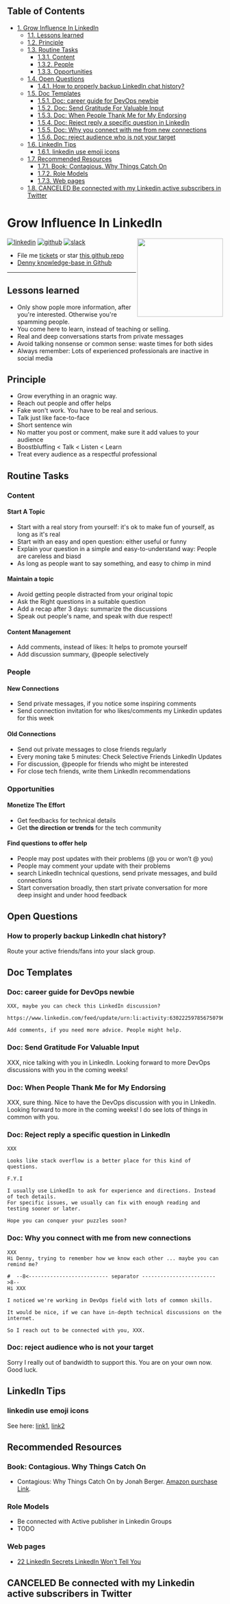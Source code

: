 <div id="table-of-contents">
<h2>Table of Contents</h2>
<div id="text-table-of-contents">
<ul>
<li><a href="#sec-1">1. Grow Influence In LinkedIn</a>
<ul>
<li><a href="#sec-1-1">1.1. Lessons learned</a></li>
<li><a href="#sec-1-2">1.2. Principle</a></li>
<li><a href="#sec-1-3">1.3. Routine Tasks</a>
<ul>
<li><a href="#sec-1-3-1">1.3.1. Content</a></li>
<li><a href="#sec-1-3-2">1.3.2. People</a></li>
<li><a href="#sec-1-3-3">1.3.3. Opportunities</a></li>
</ul>
</li>
<li><a href="#sec-1-4">1.4. Open Questions</a>
<ul>
<li><a href="#sec-1-4-1">1.4.1. How to properly backup LinkedIn chat history?</a></li>
</ul>
</li>
<li><a href="#sec-1-5">1.5. Doc Templates</a>
<ul>
<li><a href="#sec-1-5-1">1.5.1. Doc: career guide for DevOps newbie</a></li>
<li><a href="#sec-1-5-2">1.5.2. Doc: Send Gratitude For Valuable Input</a></li>
<li><a href="#sec-1-5-3">1.5.3. Doc: When People Thank Me for My Endorsing</a></li>
<li><a href="#sec-1-5-4">1.5.4. Doc: Reject reply a specific question in LinkedIn</a></li>
<li><a href="#sec-1-5-5">1.5.5. Doc: Why you connect with me from new connections</a></li>
<li><a href="#sec-1-5-6">1.5.6. Doc: reject audience who is not your target</a></li>
</ul>
</li>
<li><a href="#sec-1-6">1.6. LinkedIn Tips</a>
<ul>
<li><a href="#sec-1-6-1">1.6.1. linkedin use emoji icons</a></li>
</ul>
</li>
<li><a href="#sec-1-7">1.7. Recommended Resources</a>
<ul>
<li><a href="#sec-1-7-1">1.7.1. Book: Contagious. Why Things Catch On</a></li>
<li><a href="#sec-1-7-2">1.7.2. Role Models</a></li>
<li><a href="#sec-1-7-3">1.7.3. Web pages</a></li>
</ul>
</li>
<li><a href="#sec-1-8">1.8. <span class="done CANCELED">CANCELED</span> Be connected with my Linkedin active subscribers in Twitter</a></li>
</ul>
</li>
</ul>
</div>
</div>


# Grow Influence In LinkedIn<a id="sec-1" name="sec-1"></a>

<a href="https://www.linkedin.com/in/dennyzhang001"><img src="https://www.dennyzhang.com/wp-content/uploads/sns/linkedin.png" alt="linkedin" /></a>
<a href="https://github.com/DennyZhang"><img src="https://www.dennyzhang.com/wp-content/uploads/sns/github.png" alt="github" /></a>
<a href="https://www.dennyzhang.com/slack"><img src="https://www.dennyzhang.com/wp-content/uploads/sns/slack.png" alt="slack" /></a>
<a href="https://www.linkedin.com/in/dennyzhang001"><img align="right" width="200" height="183" src="https://www.dennyzhang.com/wp-content/uploads/denny/watermark/linkedin.png" /></a>

-   File me [tickets](<https://github.com/DennyZhang/linkedin-grow-influence/issues>) or star [this github repo](<https://github.com/DennyZhang/linkedin-grow-influence>)
-   [Denny knowledge-base in Github](https://github.com/search?utf8=✓&q=topic%3Aknowledge-base+user%3ADennyZhang&type=Repositories)

---

## Lessons learned<a id="sec-1-1" name="sec-1-1"></a>

-   Only show pople more information, after you're interested. Otherwise you're spamming people.
-   You come here to learn, instead of teaching or selling.
-   Real and deep conversations starts from private messages
-   Avoid talking nonsense or common sense: waste times for both sides
-   Always remember: Lots of experienced professionals are inactive in social media

## Principle<a id="sec-1-2" name="sec-1-2"></a>

-   Grow everything in an oragnic way.
-   Reach out people and offer helps
-   Fake won't work. You have to be real and serious.
-   Talk just like face-to-face
-   Short sentence win
-   No matter you post or comment, make sure it add values to your audience
-   Boostbluffing < Talk < Listen < Learn
-   Treat every audience as a respectful professional

## Routine Tasks<a id="sec-1-3" name="sec-1-3"></a>

### Content<a id="sec-1-3-1" name="sec-1-3-1"></a>

#### Start A Topic<a id="sec-1-3-1-1" name="sec-1-3-1-1"></a>

-   Start with a real story from yourself: it's ok to make fun of yourself, as long as it's real
-   Start with an easy and open question: either useful or funny
-   Explain your question in a simple and easy-to-understand way: People are careless and biasd
-   As long as people want to say something, and easy to chimp in mind

#### Maintain a topic<a id="sec-1-3-1-2" name="sec-1-3-1-2"></a>

-   Avoid getting people distracted from your original topic
-   Ask the Right questions in a suitable question
-   Add a recap after 3 days: summarize the discussions
-   Speak out people's name, and speak with due respect!

#### Content Management<a id="sec-1-3-1-3" name="sec-1-3-1-3"></a>

-   Add comments, instead of likes: It helps to promote yourself
-   Add discussion summary, @people selectively

### People<a id="sec-1-3-2" name="sec-1-3-2"></a>

#### New Connections<a id="sec-1-3-2-1" name="sec-1-3-2-1"></a>

-   Send private messages, if you notice some inspiring comments
-   Send connection invitation for who likes/comments my Linkedin updates for this week

#### Old Connections<a id="sec-1-3-2-2" name="sec-1-3-2-2"></a>

-   Send out private messages to close friends regularly
-   Every moning take 5 minutes: Check Selective Friends LinkedIn Updates
-   For discussion, @people for friends who might be interested
-   For close tech friends, write them LinkedIn recommendations

### Opportunities<a id="sec-1-3-3" name="sec-1-3-3"></a>

#### Monetize The Effort<a id="sec-1-3-3-1" name="sec-1-3-3-1"></a>

-   Get feedbacks for technical details
-   Get **the direction or trends** for the tech community

#### Find questions to offer help<a id="sec-1-3-3-2" name="sec-1-3-3-2"></a>

-   People may post updates with their problems (@ you or won’t @ you)
-   People may comment your update with their problems
-   search LinkedIn technical questions, send private messages, and build connections
-   Start conversation broadly, then start private conversation for more deep insight and under hood feedback

## Open Questions<a id="sec-1-4" name="sec-1-4"></a>

### How to properly backup LinkedIn chat history?<a id="sec-1-4-1" name="sec-1-4-1"></a>

Route your active friends/fans into your slack group.  

## Doc Templates<a id="sec-1-5" name="sec-1-5"></a>

### Doc: career guide for DevOps newbie<a id="sec-1-5-1" name="sec-1-5-1"></a>

    XXX, maybe you can check this LinkedIn discussion? 
    
    https://www.linkedin.com/feed/update/urn:li:activity:6302225978567507968
    
    Add comments, if you need more advice. People might help.

### Doc: Send Gratitude For Valuable Input<a id="sec-1-5-2" name="sec-1-5-2"></a>

XXX, nice talking with you in LinkedIn.  Looking forward to more DevOps discussions with you in the coming weeks!  

### Doc: When People Thank Me for My Endorsing<a id="sec-1-5-3" name="sec-1-5-3"></a>

XXX, sure thing. Nice to have the DevOps discussion with you in LInkedIn.  Looking forward to more in the coming weeks! I do see lots of things in common with you.  

### Doc: Reject reply a specific question in LinkedIn<a id="sec-1-5-4" name="sec-1-5-4"></a>

    XXX
    
    Looks like stack overflow is a better place for this kind of questions.
    
    F.Y.I 
    
    I usually use LinkedIn to ask for experience and directions. Instead of tech details.
    For specific issues, we usually can fix with enough reading and testing sooner or later.
    
    Hope you can conquer your puzzles soon?

### Doc: Why you connect with me from new connections<a id="sec-1-5-5" name="sec-1-5-5"></a>

    XXX
    Hi Denny, trying to remember how we know each other ... maybe you can remind me?
    
    #  --8<-------------------------- separator ------------------------>8--
    Hi XXX
    
    I noticed we're working in DevOps field with lots of common skills.
    
    It would be nice, if we can have in-depth technical discussions on the internet.
    
    So I reach out to be connected with you, XXX.

### Doc: reject audience who is not your target<a id="sec-1-5-6" name="sec-1-5-6"></a>

Sorry I really out of bandwidth to support this. You are on your own now. Good luck.  

## LinkedIn Tips<a id="sec-1-6" name="sec-1-6"></a>

### linkedin use emoji icons<a id="sec-1-6-1" name="sec-1-6-1"></a>

See here: [link1](https://www.linkedin.com/pulse/add-emoji-your-linkedin-profile-simple-copy-paste-brynne-tillman), [link2](https://www.linkedin.com/pulse/how-add-emojis-your-linkedin-profile-posts-john-nemo)  

## Recommended Resources<a id="sec-1-7" name="sec-1-7"></a>

### Book: Contagious. Why Things Catch On<a id="sec-1-7-1" name="sec-1-7-1"></a>

-   Contagious: Why Things Catch On by Jonah Berger. [Amazon purchase Link](https://www.amazon.com/gp/product/1451686587/ref=as_li_tl?ie=UTF8&camp=1789&creative=9325&creativeASIN=1451686587&linkCode=as2&tag=dennyzhang-20&linkId=2e380926eec0d144e0648f532e1ad78e).

### Role Models<a id="sec-1-7-2" name="sec-1-7-2"></a>

-   Be connected with Active publisher in Linkedin Groups
-   TODO

### Web pages<a id="sec-1-7-3" name="sec-1-7-3"></a>

-   [22 LinkedIn Secrets LinkedIn Won't Tell You](https://www.forbes.com/sites/williamarruda/2014/03/04/22-linkedin-secrets-linkedin-wont-tell-you/)

## CANCELED Be connected with my Linkedin active subscribers in Twitter<a id="sec-1-8" name="sec-1-8"></a>